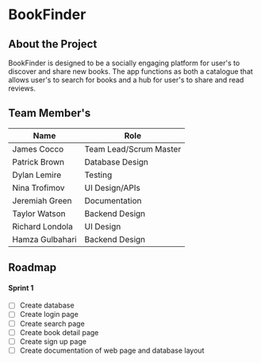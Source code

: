 # BookFinder

## About the Project

BookFinder is designed to be a socially engaging platform for user's to discover and share new books. The app functions as both a catalogue that allows user's to search for books and a hub for user's to share and read reviews.

## Team Member's

| Name | Role |
| --- | --- |
|James Cocco | Team Lead/Scrum Master|
| Patrick Brown | Database Design |
| Dylan Lemire | Testing |
| Nina Trofimov | UI Design/APIs |
| Jeremiah Green | Documentation |
| Taylor Watson | Backend Design |
| Richard Londola | UI Design |
| Hamza Gulbahari | Backend Design |

## Roadmap

#### Sprint 1

- [ ] Create database
- [ ] Create login page
- [ ] Create search page
- [ ] Create book detail page
- [ ] Create sign up page
- [ ] Create documentation of web page and database layout
